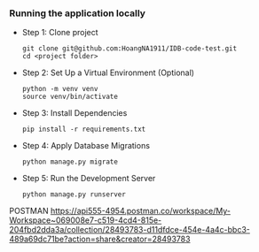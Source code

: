 ### Running the application locally 

- Step 1: Clone project
    ```
  git clone git@github.com:HoangNA1911/IDB-code-test.git
  cd <project folder>
    ```
- Step 2: Set Up a Virtual Environment (Optional)
  ```
  python -m venv venv
  source venv/bin/activate
  ```
- Step 3: Install Dependencies
  ```
  pip install -r requirements.txt
  ```
- Step 4: Apply Database Migrations
  ```
  python manage.py migrate
  ```
- Step 5: Run the Development Server
  ```
  python manage.py runserver
  ```
POSTMAN
https://api555-4954.postman.co/workspace/My-Workspace~069008e7-c519-4cd4-815e-204fbd2dda3a/collection/28493783-d11dfdce-454e-4a4c-bbc3-489a69dc71be?action=share&creator=28493783
